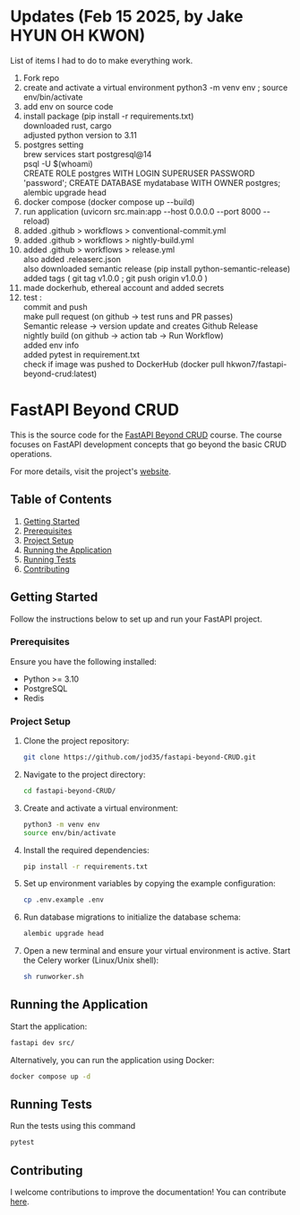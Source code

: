 # Updates (Feb 15 2025, by Jake HYUN OH KWON) <br>
List of items I had to do to make everything work.<br>
1) Fork repo <br>
2) create and activate a virtual environment python3 -m venv env ; source env/bin/activate<br>
3) add env on source code <br>
4) install package (pip install -r requirements.txt)<br>
downloaded rust, cargo<br>
adjusted python version to 3.11 <br>
5) postgres setting <br>
brew services start postgresql@14<br>
psql -U $(whoami) <br>
CREATE ROLE postgres WITH LOGIN SUPERUSER PASSWORD 'password'; CREATE DATABASE mydatabase WITH OWNER postgres;<br>
alembic upgrade head<br>
6) docker compose (docker compose up --build) <br>
7) run application (uvicorn src.main:app --host 0.0.0.0 --port 8000 --reload)<br>
8) added .github > workflows > conventional-commit.yml<br>
9) added .github > workflows > nightly-build.yml<br>
10) added .github > workflows > release.yml <br>
            also added .releaserc.json<br>
            also downloaded semantic release (pip install python-semantic-release)<br>
            added tags ( git tag v1.0.0  ; git push origin v1.0.0 ) <br>
11) made dockerhub, ethereal account and added secrets <br>
12) test :<br>
            commit and push<br>
            make pull request (on github -> test runs and PR passes)<br>
            Semantic release -> version update and creates Github Release <br>
            nightly build (on github -> action tab -> Run Workflow) <br>
                      added env info <br>
	            added pytest in requirement.txt  <br>
            check if image was pushed to DockerHub (docker pull hkwon7/fastapi-beyond-crud:latest)<br>
 






# FastAPI Beyond CRUD 

This is the source code for the [FastAPI Beyond CRUD](https://youtube.com/playlist?list=PLEt8Tae2spYnHy378vMlPH--87cfeh33P&si=rl-08ktaRjcm2aIQ) course. The course focuses on FastAPI development concepts that go beyond the basic CRUD operations.

For more details, visit the project's [website](https://jod35.github.io/fastapi-beyond-crud-docs/site/).

## Table of Contents

1. [Getting Started](#getting-started)
2. [Prerequisites](#prerequisites)
3. [Project Setup](#project-setup)
4. [Running the Application](#running-the-application)
5. [Running Tests](#running-tests)
6. [Contributing](#contributing)

## Getting Started
Follow the instructions below to set up and run your FastAPI project.

### Prerequisites
Ensure you have the following installed:

- Python >= 3.10
- PostgreSQL
- Redis

### Project Setup
1. Clone the project repository:
    ```bash
    git clone https://github.com/jod35/fastapi-beyond-CRUD.git
    ```
   
2. Navigate to the project directory:
    ```bash
    cd fastapi-beyond-CRUD/
    ```

3. Create and activate a virtual environment:
    ```bash
    python3 -m venv env
    source env/bin/activate
    ```

4. Install the required dependencies:
    ```bash
    pip install -r requirements.txt
    ```

5. Set up environment variables by copying the example configuration:
    ```bash
    cp .env.example .env
    ```

6. Run database migrations to initialize the database schema:
    ```bash
    alembic upgrade head
    ```

7. Open a new terminal and ensure your virtual environment is active. Start the Celery worker (Linux/Unix shell):
    ```bash
    sh runworker.sh
    ```

## Running the Application
Start the application:

```bash
fastapi dev src/
```
Alternatively, you can run the application using Docker:
```bash
docker compose up -d
```
## Running Tests
Run the tests using this command
```bash
pytest
```

## Contributing
I welcome contributions to improve the documentation! You can contribute [here](https://github.com/jod35/fastapi-beyond-crud-docs).
